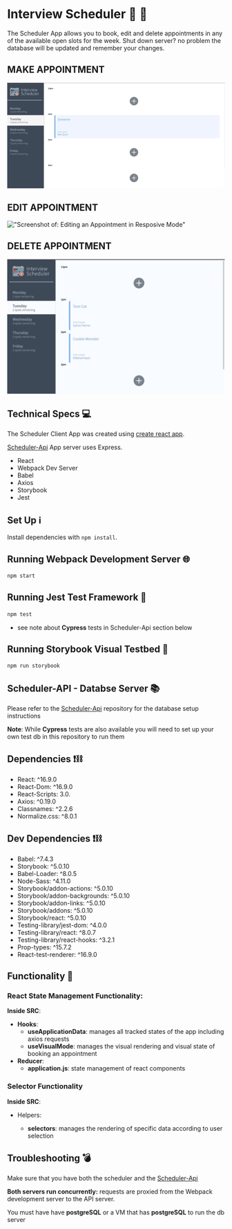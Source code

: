 # Interview Scheduler  📅 📝
The Scheduler App allows you to book, edit and delete appointments in any of the available open slots for the week.
Shut down server? no problem the database will be updated and remember your changes.

## MAKE APPOINTMENT
!["Screenshot of: Making an Appointment"](https://github.com/reverie-designs/scheduler/blob/master/public/docs/scheduler-make-appointment.gif)

## EDIT APPOINTMENT
!["Screenshot of: Editing an Appointment in Resposive Mode"](https://github.com/reverie-designs/scheduler/blob/master/public/docs/scheduler-edit-appointment.gif)

## DELETE APPOINTMENT

!["Screenshot of: Deleting an Appointment"](https://github.com/reverie-designs/scheduler/blob/master/public/docs/scheduler-delete-appointment.gif)


## Technical Specs 💻
The Scheduler Client App was created using [create react app](https://create-react-app.dev/).

[Scheduler-Api](https://github.com/lighthouse-labs/scheduler-api) App server uses Express. 
- React
- Webpack Dev Server
- Babel
- Axios
- Storybook
- Jest

## Set Up ℹ️

Install dependencies with `npm install`.

##  Running Webpack Development Server 🌐

```sh
npm start
```

## Running Jest Test Framework 💯

```sh
npm test
```
- see note about **Cypress** tests in Scheduler-Api section below

## Running Storybook Visual Testbed 📖

```sh
npm run storybook
```
## Scheduler-API - Databse Server  📚
Please refer to the [Scheduler-Api](https://github.com/lighthouse-labs/scheduler-api) repository for the database setup instructions

__Note__: While **Cypress** tests are also available you will need to set up your own test db in this repository to run them


## Dependencies  ❗⛓️
  - React: ^16.9.0
  - React-Dom: ^16.9.0
  - React-Scripts: 3.0.
  - Axios: ^0.19.0
  - Classnames: ^2.2.6
  - Normalize.css: ^8.0.1
  
## Dev Dependencies ❗⛓️
  - Babel: ^7.4.3
  - Storybook: ^5.0.10
  - Babel-Loader: ^8.0.5
  - Node-Sass: ^4.11.0
  - Storybook/addon-actions: ^5.0.10
  - Storybook/addon-backgrounds: ^5.0.10
  - Storybook/addon-links: ^5.0.10
  - Storybook/addons: ^5.0.10
  - Storybook/react: ^5.0.10
  - Testing-library/jest-dom: ^4.0.0
  - Testing-library/react: ^8.0.7
  - Testing-library/react-hooks: ^3.2.1
  - Prop-types: ^15.7.2
  - React-test-renderer: ^16.9.0
## Functionality 👀

### __React State Management Functionality:__

__Inside SRC__:

- **Hooks**: 
    - __useApplicationData__: manages all tracked states of the app including axios requests
    - __useVisualMode__: manages the visual rendering and visual state of booking an appointment
- **Reducer**: 
    - __application.js__: state management of react components

### __Selector Functionality__
__Inside SRC__:

- Helpers: 
 
  - __selectors__: manages the rendering of specific data according to user selection

## Troubleshooting 💣
Make sure that you have both the scheduler and the [Scheduler-Api](https://github.com/lighthouse-labs/scheduler-api)

__Both servers run concurrently:__ 
          requests are proxied from the Webpack development server to the API server.

You must have have __postgreSQL__ or a VM that has __postgreSQL__ to run the db server



